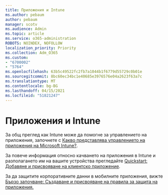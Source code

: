 ```yaml
---
title: Приложения и Intune
ms.author: pebaum
author: pebaum
manager: scotv
ms.audience: Admin
ms.topic: article
ms.service: o365-administration
ROBOTS: NOINDEX, NOFOLLOW
localization_priority: Priority
ms.collection: Adm_O365
ms.custom:
- "6700002"
- "5764"
ms.openlocfilehash: 63b5c49522fc2fb7a1044b1f6779d55729c0b01e
ms.sourcegitcommit: 8bc60ec34bc1e40685e3976576e04a2623f63a7c
ms.translationtype: MT
ms.contentlocale: bg-BG
ms.lasthandoff: 04/15/2021
ms.locfileid: "51821247"
---
```

# <a name="apps-and-intune"></a>Приложения и Intune

За общ преглед как Intune може да помогне за управлението на приложения, започнете с  [Какво представлява управлението на приложения на Microsoft Intune?](https://docs.microsoft.com/mem/intune/apps/app-management).

За повече информация относно качването на приложения в Intune и разполагането им на вашите устройства прегледайте  [Quickstart: Добавяне и присвояване на клиентско приложение](https://docs.microsoft.com/mem/intune/apps/quickstart-add-assign-app).

За да защитите корпоративните данни в мобилните приложения, вижте [Бързо започване: Създаване и присвояване на правила за защита на приложения.](https://docs.microsoft.com/mem/intune/apps/quickstart-create-assign-app-policy)